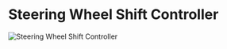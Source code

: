 # Steering Wheel Shift Controller

![Steering Wheel Shift Controller](https://github.com/user-attachments/assets/c296a28e-f8c9-410c-88e6-9a64059983fc)
